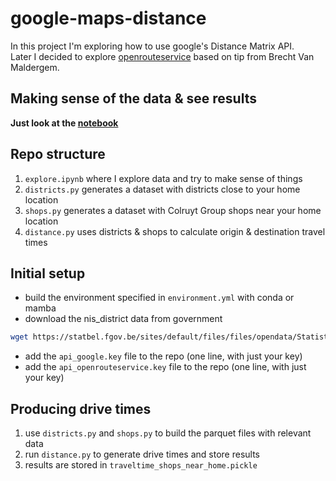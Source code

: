 # google-maps-distance

In this project I'm exploring how to use google's Distance Matrix API.  
Later I decided to explore [openrouteservice](https://openrouteservice.org/) based on tip from Brecht Van Maldergem.  

## Making sense of the data & see results

**Just look at the [notebook](explore.ipynb)**

## Repo structure

1. `explore.ipynb` where I explore data and try to make sense of things
1. `districts.py` generates a dataset with districts close to your home location
1. `shops.py` generates a dataset with Colruyt Group shops near your home location
1. `distance.py` uses districts & shops to calculate origin & destination travel times

## Initial setup

* build the environment specified in `environment.yml` with conda or mamba
* download the nis_district data from government

```bash
wget https://statbel.fgov.be/sites/default/files/files/opendata/Statistische%20sectoren/sh_statbel_statistical_sectors_3812_20220101.shp.zip
```

* add the `api_google.key` file to the repo (one line, with just your key)
* add the `api_openrouteservice.key` file to the repo (one line, with just your key)

## Producing drive times

1. use `districts.py` and `shops.py` to build the parquet files with relevant data
1. run `distance.py` to generate drive times and store results
1. results are stored in `traveltime_shops_near_home.pickle`
